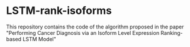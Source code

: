 # LSTM-rank-isoforms
This repository contains the code of the algorithm proposed in the paper "Performing Cancer Diagnosis via an Isoform Level Expression Ranking-based LSTM Model"
